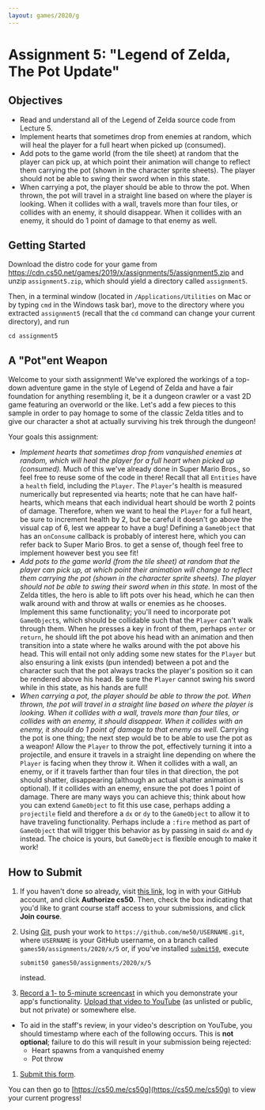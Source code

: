 ```yaml
---
layout: games/2020/g
---
```


# Assignment 5: "Legend of Zelda, The Pot Update"

## Objectives

* Read and understand all of the Legend of Zelda source code from Lecture 5.
* Implement hearts that sometimes drop from enemies at random, which will heal the player for a full heart when picked up (consumed).
* Add pots to the game world (from the tile sheet) at random that the player can pick up, at which point their animation will change to reflect them carrying the pot (shown in the character sprite sheets). The player should not be able to swing their sword when in this state.
* When carrying a pot, the player should be able to throw the pot. When thrown, the pot will travel in a straight line based on where the player is looking. When it collides with a wall, travels more than four tiles, or collides with an enemy, it should disappear. When it collides with an enemy, it should do 1 point of damage to that enemy as well.

## Getting Started

Download the distro code for your game from <https://cdn.cs50.net/games/2019/x/assignments/5/assignment5.zip> and unzip `assignment5.zip`, which should yield a directory called `assignment5`.

Then, in a terminal window (located in `/Applications/Utilities` on Mac or by typing
`cmd` in the Windows task bar), move to the directory where you extracted `assignment5`
(recall that the `cd` command can change your current directory), and run

```
cd assignment5
```

## A "Pot"ent Weapon

Welcome to your sixth assignment! We've explored the workings of a top-down adventure game in the style of Legend of Zelda and have a fair foundation for anything resembling it, be it a dungeon crawler or a vast 2D game featuring an overworld or the like. Let's add a few pieces to this sample in order to pay homage to some of the classic Zelda titles and to give our character a shot at actually surviving his trek through the dungeon!

Your goals this assignment:

* *Implement hearts that sometimes drop from vanquished enemies at random, which will heal the player for a full heart when picked up (consumed).* Much of this we've already done in Super Mario Bros., so feel free to reuse some of the code in there! Recall that all `Entities` have a `health` field, including the `Player`. The `Player`'s health is measured numerically but represented via hearts; note that he can have half-hearts, which means that each individual heart should be worth 2 points of damage. Therefore, when we want to heal the `Player` for a full heart, be sure to increment health by 2, but be careful it doesn't go above the visual cap of 6, lest we appear to have a bug! Defining a `GameObject` that has an `onConsume` callback is probably of interest here, which you can refer back to Super Mario Bros. to get a sense of, though feel free to implement however best you see fit!
* *Add pots to the game world (from the tile sheet) at random that the player can pick up, at which point their animation will change to reflect them carrying the pot (shown in the character sprite sheets). The player should not be able to swing their sword when in this state.* In most of the Zelda titles, the hero is able to lift pots over his head, which he can then walk around with and throw at walls or enemies as he chooses. Implement this same functionality; you'll need to incorporate pot `GameObject`s, which should be collidable such that the `Player` can't walk through them. When he presses a key in front of them, perhaps `enter` or `return`, he should lift the pot above his head with an animation and then transition into a state where he walks around with the pot above his head. This will entail not only adding some new states for the `Player` but also ensuring a link exists (pun intended) between a pot and the character such that the pot always tracks the player's position so it can be rendered above his head. Be sure the `Player` cannot swing his sword while in this state, as his hands are full!
* *When carrying a pot, the player should be able to throw the pot. When thrown, the pot will travel in a straight line based on where the player is looking. When it collides with a wall, travels more than four tiles, or collides with an enemy, it should disappear. When it collides with an enemy, it should do 1 point of damage to that enemy as well.* Carrying the pot is one thing; the next step would be to be able to use the pot as a weapon! Allow the `Player` to throw the pot, effectively turning it into a projectile, and ensure it travels in a straight line depending on where the `Player` is facing when they throw it. When it collides with a wall, an enemy, or if it travels farther than four tiles in that direction, the pot should shatter, disappearing (although an actual shatter animation is optional). If it collides with an enemy, ensure the pot does 1 point of damage. There are many ways you can achieve this; think about how you can extend `GameObject` to fit this use case, perhaps adding a `projectile` field and therefore a `dx` or `dy` to the `GameObject` to allow it to have traveling functionality. Perhaps include a `:fire` method as part of `GameObject` that will trigger this behavior as by passing in said `dx` and `dy` instead. The choice is yours, but `GameObject` is flexible enough to make it work!

## How to Submit

1. If you haven't done so already, visit [this link](https://submit.cs50.io/invites/46e6f2ea29954ce9bb1bdc478a440055), log in with your GitHub account, and click **Authorize cs50**. Then, check the box indicating that you'd like to grant course staff access to your submissions, and click **Join course**.
1. Using [Git](https://git-scm.com/downloads), push your work to `https://github.com/me50/USERNAME.git`, where `USERNAME` is your GitHub username, on a branch called `games50/assignments/2020/x/5` or, if you've installed [`submit50`](https://cs50.readthedocs.io/submit50/), execute

   ```
   submit50 games50/assignments/2020/x/5
   ```

   instead.
1. [Record a 1- to 5-minute screencast](https://www.howtogeek.com/205742/how-to-record-your-windows-mac-linux-android-or-ios-screen/) in which you demonstrate your app's functionality. [Upload that video to YouTube](https://www.youtube.com/upload) (as unlisted or public, but not private) or somewhere else.
* To aid in the staff's review, in your video's description on YouTube, you should timestamp where each of the following occurs. This is **not optional**; failure to do this will result in your submission being rejected:
  * Heart spawns from a vanquished enemy
  * Pot throw
1. [Submit this form](https://forms.cs50.io/757d6cc0-a7a9-4172-b5c8-d8fcf8854efa).

You can then go to [https://cs50.me/cs50g](https://cs50.me/cs50g) to view your current progress!

